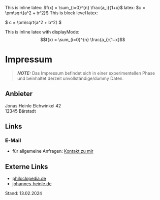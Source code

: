 This is inline latex: $f(x) = \sum_{i=0}^{n} \frac{a_i}{1+x}$
latex: $c = \pm\sqrt{a^2 + b^2}$
This is block level latex:

$
c = \pm\sqrt{a^2 + b^2}
$

This is inline latex with displayMode: $$f(x) = \sum_{i=0}^{n} \frac{a_i}{1+x}$$

# Impressum

> **_NOTE:_** Das Impressum befindet sich in einer experimentellen Phase und 
beinhaltet derzeit unvollständige/dummy Daten.

## Anbieter
Jonas Heinle
Elchwinkel 42  
12345 Bärstadt
<!-- Telefon: 030 18 305-0   -->

## Links

### E-Mail
- für allgemeine Anfragen: [Kontakt zu mir](#)

## Externe Links
- [philoclopedia.de](#)
- [johannes-heinle.de](#)


Stand: 13.02.2024
